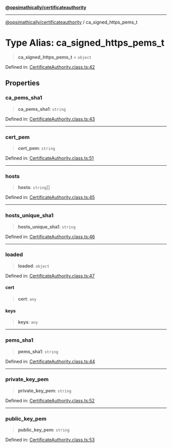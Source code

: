[**@opsimathically/certificateauthority**](../README.md)

***

[@opsimathically/certificateauthority](../README.md) / ca\_signed\_https\_pems\_t

# Type Alias: ca\_signed\_https\_pems\_t

> **ca\_signed\_https\_pems\_t** = `object`

Defined in: [CertificateAuthority.class.ts:42](https://github.com/opsimathically/certificateauthority/blob/38696373b8e07b59fffaf8e84e32119c00d6f73c/src/CertificateAuthority.class.ts#L42)

## Properties

### ca\_pems\_sha1

> **ca\_pems\_sha1**: `string`

Defined in: [CertificateAuthority.class.ts:43](https://github.com/opsimathically/certificateauthority/blob/38696373b8e07b59fffaf8e84e32119c00d6f73c/src/CertificateAuthority.class.ts#L43)

***

### cert\_pem

> **cert\_pem**: `string`

Defined in: [CertificateAuthority.class.ts:51](https://github.com/opsimathically/certificateauthority/blob/38696373b8e07b59fffaf8e84e32119c00d6f73c/src/CertificateAuthority.class.ts#L51)

***

### hosts

> **hosts**: `string`[]

Defined in: [CertificateAuthority.class.ts:45](https://github.com/opsimathically/certificateauthority/blob/38696373b8e07b59fffaf8e84e32119c00d6f73c/src/CertificateAuthority.class.ts#L45)

***

### hosts\_unique\_sha1

> **hosts\_unique\_sha1**: `string`

Defined in: [CertificateAuthority.class.ts:46](https://github.com/opsimathically/certificateauthority/blob/38696373b8e07b59fffaf8e84e32119c00d6f73c/src/CertificateAuthority.class.ts#L46)

***

### loaded

> **loaded**: `object`

Defined in: [CertificateAuthority.class.ts:47](https://github.com/opsimathically/certificateauthority/blob/38696373b8e07b59fffaf8e84e32119c00d6f73c/src/CertificateAuthority.class.ts#L47)

#### cert

> **cert**: `any`

#### keys

> **keys**: `any`

***

### pems\_sha1

> **pems\_sha1**: `string`

Defined in: [CertificateAuthority.class.ts:44](https://github.com/opsimathically/certificateauthority/blob/38696373b8e07b59fffaf8e84e32119c00d6f73c/src/CertificateAuthority.class.ts#L44)

***

### private\_key\_pem

> **private\_key\_pem**: `string`

Defined in: [CertificateAuthority.class.ts:52](https://github.com/opsimathically/certificateauthority/blob/38696373b8e07b59fffaf8e84e32119c00d6f73c/src/CertificateAuthority.class.ts#L52)

***

### public\_key\_pem

> **public\_key\_pem**: `string`

Defined in: [CertificateAuthority.class.ts:53](https://github.com/opsimathically/certificateauthority/blob/38696373b8e07b59fffaf8e84e32119c00d6f73c/src/CertificateAuthority.class.ts#L53)
